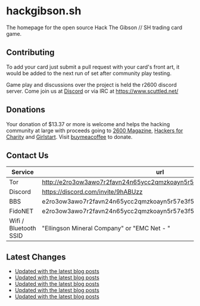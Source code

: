 # hackgibson.sh
The homepage for the open source Hack The Gibson // SH trading card game.


## Contributing

To add your card just submit a pull request with your card's front art, it would be added to the next run of set after community play testing.

Game play and discussions over the project is held the r2600 discord server. Come join us at [Discord](https://discord.com/invite/9hABUzz) or via IRC at https://www.scuttled.net/


## Donations

Your donation of $13.37 or more is welcome and helps the hacking community at large with proceeds going to [2600 Magazine](https://2600.com/), [Hackers for Charity](https://hackersforcharity.org) and [Girlstart](https://girlstart.org).  Visit [buymeacoffee](https://www.buymeacoffee.com/hackgibson.sh) to donate.


## Contact Us

Service | url
-|-
Tor | http://e2ro3ow3awo7r2favn24n65ycc2qmzkoayn5r57e3f56nvjwdcgg32ad.onion
Discord | https://discord.com/invite/9hABUzz
BBS | e2ro3ow3awo7r2favn24n65ycc2qmzkoayn5r57e3f56nvjwdcgg32ad.onion:23
FidoNET | e2ro3ow3awo7r2favn24n65ycc2qmzkoayn5r57e3f56nvjwdcgg32ad.onion:24554
Wifi / Bluetooth SSID | "Ellingson Mineral Company" or "EMC Net - <fidonet address>"

## Latest Changes
<!-- BLOG-POST-LIST:START -->
- [Updated with the latest blog posts](https://github.com/DFW2600/hackgibson.sh/commit/3ad7d6355ac964b3c28473acf377a7a91a05db14)
- [Updated with the latest blog posts](https://github.com/DFW2600/hackgibson.sh/commit/27f1cd11fcb3b793a115be933f7bc13ac38474f7)
- [Updated with the latest blog posts](https://github.com/DFW2600/hackgibson.sh/commit/5dadd24f0f6e9443b7b9693fe991e383259d2638)
- [Updated with the latest blog posts](https://github.com/DFW2600/hackgibson.sh/commit/5ce8c9e97aeeb772cf1ab38add79dea64f078e59)
- [Updated with the latest blog posts](https://github.com/DFW2600/hackgibson.sh/commit/671be5f9e1f879a39d6f8f1a0f84621d1639e9cd)
<!-- BLOG-POST-LIST:END -->
